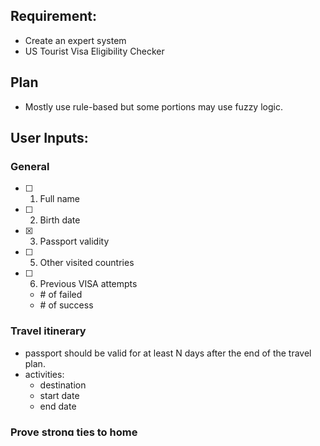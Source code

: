 ## Requirement:
* Create an expert system
* US Tourist Visa Eligibility Checker

## Plan
* Mostly use rule-based but some portions may use fuzzy logic.

## User Inputs:
### General
- [ ] 1. Full name
- [ ] 2. Birth date 
- [x] 3. Passport validity
- [ ] 5. Other visited countries
- [ ] 6. Previous VISA attempts
    * \# of failed
    * \# of success
### Travel itinerary
* passport should be valid for at least N days after the end of the travel plan.
* activities:
    * destination
    * start date
    * end date
### Prove strong ties to home
* Job/Career
    * Showing significant income so as to convince the immigration officer that the visa applicant would not readily leave this job for another opportunity in the US. 
    * Possible documents:
        1. Certificate of employment w/ declared salary/pay stub showing an income of at least $2000 or Php 100K.
* School enrollment
* Businesses Owned
    1. shows at least $2000 in net income
* Assets
    1. Title to real estate
    2. Bank account showing significant balance
* Family
* Volunteer Work & Organization Memberships

## Output:
1. Eligibility in % and word
2. Give advice, things to build on

## References:
* https://rapidvisa.com/resources/strong-ties/    

## For future research:
1. Data gathered may be used to create a Case-based expert system
